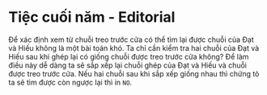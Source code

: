 # Tiệc cuối năm - Editorial

Để xác định xem từ chuỗi treo trước cửa có thể tìm lại được chuỗi của Đạt và Hiếu không là một bài toán khó. Ta chỉ cần kiểm tra hai chuỗi của Đạt và Hiếu sau khi ghép lại có giống chuỗi được treo trước cửa không? Để làm điều này dễ dàng ta sẽ sắp xếp lại chuỗi ghép của Đạt và Hiếu và chuỗi được treo trước cửa. Nếu hai chuỗi sau khi sắp xếp giống nhau thì chứng tỏ ta sẽ tìm được còn ngược lại thì in `NO`.